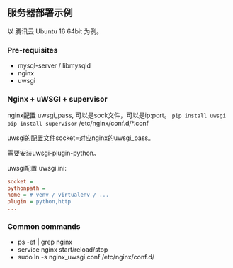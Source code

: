 ## 服务器部署示例
以 腾讯云 Ubuntu 16 64bit 为例。

### Pre-requisites
- mysql-server / libmysqld
- nginx
- uwsgi
### Nginx + uWSGI + supervisor
nginx配置 uwsgi_pass, 可以是sock文件，可以是ip:port。
`pip install uwsgi`
`pip install supervisor`
/etc/nginx/conf.d/*.conf

uwsgi的配置文件socket=对应nginx的uwsgi_pass。

需要安装uwsgi-plugin-python。

uwsgi配置 uwsgi.ini:
```ini
socket = 
pythonpath = 
home = # venv / virtualenv / ...
plugin = python,http
...
```
### Common commands
- ps -ef | grep nginx
- service nginx start/reload/stop
- sudo ln -s nginx_uwsgi.conf /etc/nginx/conf.d/
